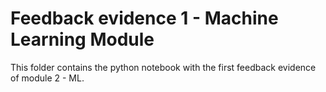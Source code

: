 # Feedback evidence 1 - Machine Learning Module
This folder contains the python notebook with the first feedback evidence of module 2 - ML.

